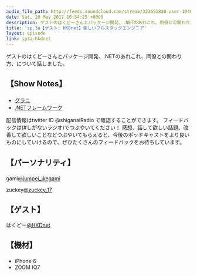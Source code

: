 ```yaml
---
audio_file_path: http://feeds.soundcloud.com/stream/323651820-user-194620696-sp3a-hkdnet.mp3
date: Sat, 20 May 2017 16:54:25 +0000
description: ゲストのはくどーさんとパッケージ開発、.NETのあれこれ、同僚との関わり方、について話しました。
title: 'sp.3a【ゲスト: HKDnet】楽しいフルスタックエンジニア'
layout: episode
link: sp3a-hkdnet
---
```


<p><span>ゲストのはくどーさんとパッケージ開発、.NETのあれこれ、同僚との関わり方、について話しました。</span></p>
<h2>
  <p>【Show Notes】</p>
</h2>
<ul>
    <li><a href="http://grani.jp/" target="_blank">グラニ</a></li>
    <li><a href="https://ja.wikipedia.org/wiki/.NET_Framework" target="_blank">.NETフレームワーク</a></li>
</ul>
<p><span>
  配信情報はtwitter ID @shiganaiRadio で確認することができます。
  フィードバックは(#しがないラジオ)でつぶやいてください！
  感想、話して欲しい話題、改善して欲しいことなどつぶやいてもらえると、今後のポッドキャストをより良いものにしていけるので、ぜひたくさんのフィードバックをお待ちしています。
</span></p>
<h2>
  <p>【パーソナリティ】</p>
</h2>
<p><span>gami<a href="https://twitter.com/search?q=%40jumpei_ikegami&src=typd&lang=ja" target="_blank">@jumpei_ikegami</a></span></p>
<p><span>zuckey<a href="https://twitter.com/search?q=%40zuckey_17&src=typd&lang=ja" target="_blank">@zuckey_17</a></span></p>
<h2>【ゲスト】</h2>
<p><span>はくどー<a href="https://twitter.com/HKDnet?lang=ja" target="_blank">@HKDnet</a></span></p>
<h2>
  <p>【機材】</p>
</h2>
<ul>
    <li>iPhone 6</li>
    <li>ZOOM IQ7</li>
</ul>
